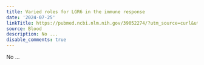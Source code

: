 ```yaml
---
title: Varied roles for LGR6 in the immune response
date: '2024-07-25'
linkTitle: https://pubmed.ncbi.nlm.nih.gov/39052274/?utm_source=curl&utm_medium=rss&utm_campaign=journals&utm_content=7603509&fc=None&ff=20240726183111&v=2.18.0.post9+e462414
source: Blood
description: No ...
disable_comments: true
---
```

No ...